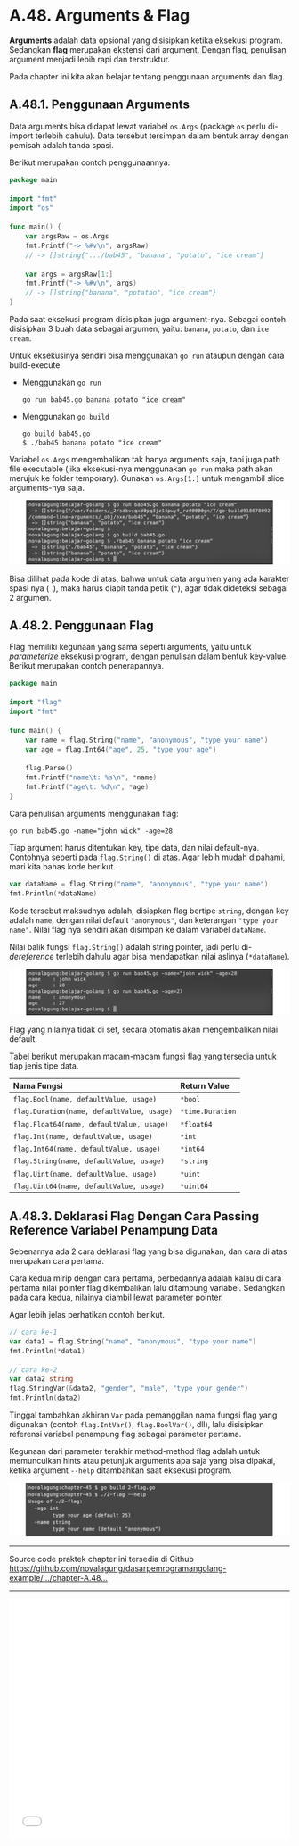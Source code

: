 # A.48. Arguments & Flag

**Arguments** adalah data opsional yang disisipkan ketika eksekusi program. Sedangkan **flag** merupakan ekstensi dari argument. Dengan flag, penulisan argument menjadi lebih rapi dan terstruktur.

Pada chapter ini kita akan belajar tentang penggunaan arguments dan flag.

## A.48.1. Penggunaan Arguments

Data arguments bisa didapat lewat variabel `os.Args` (package `os` perlu di-import terlebih dahulu). Data tersebut tersimpan dalam bentuk array dengan pemisah adalah tanda spasi.

Berikut merupakan contoh penggunaannya.

```go
package main

import "fmt"
import "os"

func main() {
    var argsRaw = os.Args
    fmt.Printf("-> %#v\n", argsRaw)
    // -> []string{".../bab45", "banana", "potato", "ice cream"}

    var args = argsRaw[1:]
    fmt.Printf("-> %#v\n", args)
    // -> []string{"banana", "potatao", "ice cream"}
}
```

Pada saat eksekusi program disisipkan juga argument-nya. Sebagai contoh disisipkan 3 buah data sebagai argumen, yaitu: `banana`, `potato`, dan `ice cream`.

Untuk eksekusinya sendiri bisa menggunakan `go run` ataupun dengan cara build-execute.

 - Menggunakan `go run`

    ```
    go run bab45.go banana potato "ice cream"
    ```

 - Menggunakan `go build`

    ```
    go build bab45.go
    $ ./bab45 banana potato "ice cream"
    ```

Variabel `os.Args` mengembalikan tak hanya arguments saja, tapi juga path file executable (jika eksekusi-nya menggunakan `go run` maka path akan merujuk ke folder temporary). Gunakan `os.Args[1:]` untuk mengambil slice arguments-nya saja.

![Pemanfaatan arguments](images/A_cli_flag_arg_1_argument.png)

Bisa dilihat pada kode di atas, bahwa untuk data argumen yang ada karakter spasi nya (<code> </code>), maka harus diapit tanda petik (`"`), agar tidak dideteksi sebagai 2 argumen.

## A.48.2. Penggunaan Flag

Flag memiliki kegunaan yang sama seperti arguments, yaitu untuk *parameterize* eksekusi program, dengan penulisan dalam bentuk key-value. Berikut merupakan contoh penerapannya.

```go
package main

import "flag"
import "fmt"

func main() {
    var name = flag.String("name", "anonymous", "type your name")
    var age = flag.Int64("age", 25, "type your age")

    flag.Parse()
    fmt.Printf("name\t: %s\n", *name)
    fmt.Printf("age\t: %d\n", *age)
}
```

Cara penulisan arguments menggunakan flag:

```
go run bab45.go -name="john wick" -age=28
```

Tiap argument harus ditentukan key, tipe data, dan nilai default-nya. Contohnya seperti pada `flag.String()` di atas. Agar lebih mudah dipahami, mari kita bahas kode berikut.

```go
var dataName = flag.String("name", "anonymous", "type your name")
fmt.Println(*dataName)
```

Kode tersebut maksudnya adalah, disiapkan flag bertipe `string`, dengan key adalah `name`, dengan nilai default `"anonymous"`, dan keterangan `"type your name"`. Nilai flag nya sendiri akan disimpan ke dalam variabel `dataName`.

Nilai balik fungsi `flag.String()` adalah string pointer, jadi perlu di-*dereference* terlebih dahulu agar bisa mendapatkan nilai aslinya (`*dataName`).

![Contoh penggunaan flag](images/A_cli_flag_arg_2_flag.png)

Flag yang nilainya tidak di set, secara otomatis akan mengembalikan nilai default.

Tabel berikut merupakan macam-macam fungsi flag yang tersedia untuk tiap jenis tipe data.

| Nama Fungsi | Return Value |
| :---------- | :-------------- |
| `flag.Bool(name, defaultValue, usage)` | `*bool` |
| `flag.Duration(name, defaultValue, usage)` | `*time.Duration` |
| `flag.Float64(name, defaultValue, usage)` | `*float64` |
| `flag.Int(name, defaultValue, usage)` | `*int` |
| `flag.Int64(name, defaultValue, usage)` | `*int64` |
| `flag.String(name, defaultValue, usage)` | `*string` |
| `flag.Uint(name, defaultValue, usage)` | `*uint` |
| `flag.Uint64(name, defaultValue, usage)` | `*uint64` |

## A.48.3. Deklarasi Flag Dengan Cara Passing Reference Variabel Penampung Data

Sebenarnya ada 2 cara deklarasi flag yang bisa digunakan, dan cara di atas merupakan cara pertama.

Cara kedua mirip dengan cara pertama, perbedannya adalah kalau di cara pertama nilai pointer flag dikembalikan lalu ditampung variabel. Sedangkan pada cara kedua, nilainya diambil lewat parameter pointer.

Agar lebih jelas perhatikan contoh berikut.

```go
// cara ke-1
var data1 = flag.String("name", "anonymous", "type your name")
fmt.Println(*data1)

// cara ke-2
var data2 string
flag.StringVar(&data2, "gender", "male", "type your gender")
fmt.Println(data2)
```

Tinggal tambahkan akhiran `Var` pada pemanggilan nama fungsi flag yang digunakan (contoh `flag.IntVar()`, `flag.BoolVar()`, dll), lalu disisipkan referensi variabel penampung flag sebagai parameter pertama.

Kegunaan dari parameter terakhir method-method flag adalah untuk memunculkan hints atau petunjuk arguments apa saja yang bisa dipakai, ketika argument `--help` ditambahkan saat eksekusi program.

![Contoh penggunaan flag](images/A_cli_flag_arg_3_flag_info.png)

---

<div class="source-code-link">
    <div class="source-code-link-message">Source code praktek chapter ini tersedia di Github</div>
    <a href="https://github.com/novalagung/dasarpemrogramangolang-example/tree/master/chapter-A.48-cli-arguments-flag">https://github.com/novalagung/dasarpemrogramangolang-example/.../chapter-A.48...</a>
</div>

---

<iframe src="partial/ebooks.html" width="100%" height="430px" frameborder="0" scrolling="no"></iframe>
